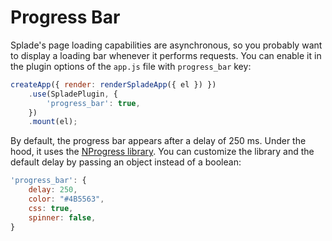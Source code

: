# Progress Bar

Splade's page loading capabilities are asynchronous, so you probably want to display a loading bar whenever it performs requests. You can enable it in the plugin options of the `app.js` file with `progress_bar` key:

```js
createApp({ render: renderSpladeApp({ el }) })
    .use(SpladePlugin, {
        'progress_bar': true,
    })
    .mount(el);
```

By default, the progress bar appears after a delay of 250 ms. Under the hood, it uses the [NProgress library](https://github.com/rstacruz/nprogress). You can customize the library and the default delay by passing an object instead of a boolean:

```js
'progress_bar': {
    delay: 250,
    color: "#4B5563",
    css: true,
    spinner: false,
}
```